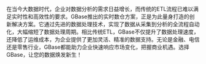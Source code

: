 在当今大数据时代，企业对数据分析的需求日益增长，而传统的ETL流程已难以满足实时性和高效性的要求。GBase推出的实时数仓方案，正是为此量身打造的创新解决方案。它通过先进的数据处理技术，实现了数据从采集到分析的全流程自动化，大幅缩短了数据处理周期。相比传统ETL，GBase不仅提升了数据处理速度，还降低了运维成本，为企业提供了更加灵活、精准的数据支持。无论是金融、电信还是零售行业，GBase都能助力企业快速响应市场变化，把握商业机遇。选择GBase，让您的数据焕发新生！
